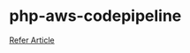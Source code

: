 # php-aws-codepipeline

[Refer Article](https://medium.com/awsofthings/deploy-a-php-application-on-ec2-with-github-and-aws-codepipeline-fb38cf204cbb)